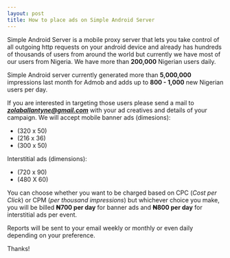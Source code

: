 ```yaml
---
layout: post
title: How to place ads on Simple Android Server
---
```


Simple Android Server is a mobile proxy server that lets you take control of all outgoing http requests on your android device and already has hundreds of thousands of users from around the world but currently we have most of our users from Nigeria. We have more than **200,000** Nigerian users daily.

Simple Android server currently generated more than **5,000,000** impressions last month for Admob and adds up to **800 - 1,000** new Nigerian users per day.

If you are interested in targeting those users please send a mail to ***zolaballantyne@gmail.com*** with your ad creatives and details of your campaign. We will accept mobile banner ads (dimesions): 
<ul>
<li>(320 x 50)</li>
<li>(216 x 36)</li>
<li>(300 x 50)</li>
</ul>
Interstitial ads (dimensions):
<ul>
<li>(720 x 90)</li>
<li>(480 X 60)</li>
</ul>

You can choose whether you want to be charged based on CPC (*Cost per Click*) or CPM (*per thousand impressions*) but whichever choice you make, you will be billed **₦700 per day** for banner ads and **₦800 per day** for interstitial ads per event.

Reports will be sent to your email weekly or monthly or even daily depending on your preference.

Thanks!
